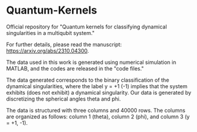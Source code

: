 # Quantum-Kernels

Official repository for "Quantum kernels for classifying dynamical singularities in a multiqubit system."

For further details, please read the manuscript: https://arxiv.org/abs/2310.04300.

The data used in this work is generated using numerical simulation in MATLAB, and the codes are released in the "code files."

The data generated corresponds to the binary classification of the dynamical singularities, where the label y = +1 (-1) implies that the system exhibits (does not exhibit) a dynamical singularity. Our data is generated by discretizing the spherical angles theta and phi.

The data is structured with three columns and 40000 rows. The columns are organized as follows: column 1 (theta), column 2 (phi), and column 3 (y = +1, -1). 

